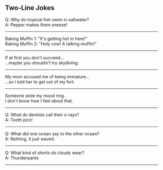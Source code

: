## Two-Line Jokes

Q: Why do tropical fish swim in saltwater?  
A: Pepper makes them sneeze!

---

Baking Muffin 1: "It's getting hot in here!"  
Baking Muffin 2: "Holy cow!  A talking muffin!"

---

If at first you don't succeed...  
...maybe you shouldn't try skydiving.

---

My mom accused me of being immature...  
...so I told her to get out of my fort.

---

Someone stole my mood ring.  
I don't know how I feel about that.

---

Q: What do dentists call their x-rays?  
A: Tooth pics!

---

Q: What did one ocean say to the other ocean?  
A: Nothing, it just waved.

---

Q: What kind of shorts do clouds wear?  
A: Thunderpants

---